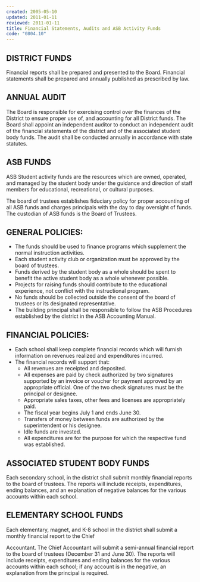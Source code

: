 ```yaml
---
created: 2005-05-10
updated: 2011-01-11
reviewed: 2011-01-11
title: Financial Statements, Audits and ASB Activity Funds
code: "0804.10"
---
```


## DISTRICT FUNDS

Financial reports shall be prepared and presented to the Board. Financial statements shall be prepared and annually
published as prescribed by law.

## ANNUAL AUDIT

The Board is responsible for exercising control over the finances of the District to ensure proper use of, and
accounting for all District funds. The Board shall appoint an independent auditor to conduct an independent audit of
the financial statements of the district and of the associated student body funds. The audit shall be conducted
annually in accordance with state statutes.

## ASB FUNDS

ASB Student activity funds are the resources which are owned, operated, and managed by the student body under
the guidance and direction of staff members for educational, recreational, or cultural purposes.

The board of trustees establishes fiduciary policy for proper accounting of all ASB funds and charges principals with
the day to day oversight of funds. The custodian of ASB funds is the Board of Trustees.

## GENERAL POLICIES:

- The funds should be used to finance programs which supplement the normal instruction activities.
- Each student activity club or organization must be approved by the board of trustees.
- Funds derived by the student body as a whole should be spent to benefit the active student body as a whole
whenever possible.
- Projects for raising funds should contribute to the educational experience, not conflict with the instructional
program.
- No funds should be collected outside the consent of the board of trustees or its designated representative.
- The building principal shall be responsible to follow the ASB Procedures established by the district in the ASB
Accounting Manual.

## FINANCIAL POLICIES:

- Each school shall keep complete financial records which will furnish information on revenues realized and
expenditures incurred.
- The financial records will support that:
    - All revenues are receipted and deposited.
    - All expenses are paid by check authorized by two signatures supported by an invoice or voucher for
    payment approved by an appropriate official. One of the two check signatures must be the principal or
    designee.
    - Appropriate sales taxes, other fees and licenses are appropriately paid.
    - The fiscal year begins July 1 and ends June 30.
    - Transfers of money between funds are authorized by the superintendent or his designee.
    - Idle funds are invested.
    - All expenditures are for the purpose for which the respective fund was established.

## ASSOCIATED STUDENT BODY FUNDS

Each secondary school, in the district shall submit monthly financial reports to the board of trustees. The reports will
include receipts, expenditures, ending balances, and an explanation of negative balances for the various accounts
within each school.

## ELEMENTARY SCHOOL FUNDS

Each elementary, magnet, and K-8 school in the district shall submit a monthly financial report to the Chief

Accountant. The Chief Accountant will submit a semi-annual financial report to the board of trustees (December 31
and June 30). The reports will include receipts, expenditures and ending balances for the various accounts within
each school; if any account is in the negative, an explanation from the principal is required.

